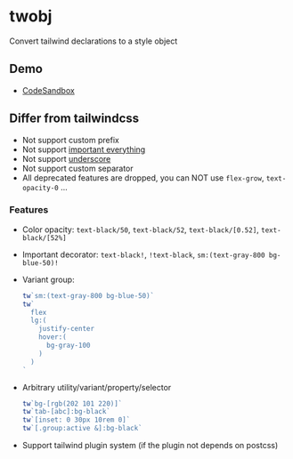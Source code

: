 # twobj

Convert tailwind declarations to a style object

## Demo

- [CodeSandbox](https://codesandbox.io/s/tailwind-and-css-in-js-twobj-6txkjh)

## Differ from tailwindcss

- Not support custom prefix
- Not support [important everything](https://tailwindcss.com/docs/configuration#important)
- Not support [underscore](https://tailwindcss.com/docs/content#using-spaces-and-underscores)
- Not support custom separator
- All deprecated features are dropped, you can NOT use `flex-grow`, `text-opacity-0` ...

### Features

- Color opacity: `text-black/50`, `text-black/52`, `text-black/[0.52]`, `text-black/[52%]`
- Important decorator: `text-black!`, `!text-black`, `sm:(text-gray-800 bg-blue-50)!`
- Variant group:

	```js
	tw`sm:(text-gray-800 bg-blue-50)`
	tw`
	  flex
	  lg:(
	    justify-center
	    hover:(
	      bg-gray-100
	    )
	  )
	`
	```

- Arbitrary utility/variant/property/selector

	```js
	tw`bg-[rgb(202 101 220)]`
	tw`tab-[abc]:bg-black`
	tw`[inset: 0 30px 10rem 0]`
	tw`[.group:active &]:bg-black`
	```

- Support tailwind plugin system (if the plugin not depends on postcss)
